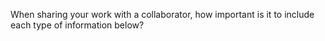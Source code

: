 When sharing your work with a collaborator, how important is it to include each type of information below?